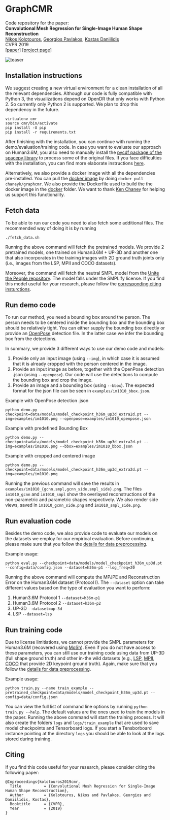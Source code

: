 # GraphCMR
Code repository for the paper:  
**Convolutional Mesh Regression for Single-Image Human Shape Reconstruction**  
[Nikos Kolotouros](https://www.seas.upenn.edu/~nkolot/), [Georgios Pavlakos](https://www.seas.upenn.edu/~pavlakos/), [Kostas Daniilidis](http://www.cis.upenn.edu/~kostas/)  
CVPR 2019  
[[paper](http://www.cis.upenn.edu/~kostas/mypub.dir/kolotouros19cvpr.pdf)] [[project page](https://www.seas.upenn.edu/~nkolot/projects/cmr/)]

![teaser](https://www.seas.upenn.edu/~nkolot/projects/cmr/files/model_architecture.png)


## Installation instructions
We suggest creating a new virtual environment for a clean installation of all the relevant dependencies.
Although our code is fully compatible with Python 3, the visualizations depend on OpenDR that only works with Python 2.
So currently only Python 2 is supported. We plan to drop this dependency in the future.

```
virtualenv cmr
source cmr/bin/activate
pip install -U pip
pip install -r requirements.txt
```
After finishing with the installation, you can continue with running the demo/evaluation/training code.
In case you want to evaluate our approach on Human3.6M, you also need to manually install the [pycdf package of the spacepy library](https://pythonhosted.org/SpacePy/pycdf.html) to process some of the original files. If you face difficulties with the installation, you can find more elaborate instructions [here](https://stackoverflow.com/questions/37232008/how-read-common-data-formatcdf-in-python).

Alternatively, we also provide a docker image with all the dependencies pre-installed. You can pull the [docker image](https://hub.docker.com/r/chaneyk/graphcmr) by doing ```docker pull chaneyk/graphcmr```.
We also provide the Dockerfile used to build the the docker image in the [docker](https://github.com/nkolot/GraphCMR/blob/master/docker) folder.
We want to thank [Ken Chaney](https://github.com/k-chaney) for helping us support this functionality.

## Fetch data
To be able to run our code you need to also fetch some additional files. The recommended way of doing it is by running
```
./fetch_data.sh
```
Running the above command will fetch the pretrained models. We provide 2 pretrained models, one trained on Human3.6M + UP-3D and another one that also incorporates in the training images with 2D ground truth joints only (i.e., images from the LSP, MPII and COCO datasets). 

Moreover, the command will fetch the neutral SMPL model from the [Unite the People repository](https://github.com/classner/up). The model falls under the SMPLify license. If you find this model useful for your research, please follow the [corresponding citing insturctions](https://github.com/classner/up/tree/master/3dfit/README.md).

## Run demo code
To run our method, you need a bounding box around the person. The person needs to be centered inside the bounding box and the bounding box should be relatively tight. You can either supply the bounding box directly or provide an [OpenPose](https://github.com/CMU-Perceptual-Computing-Lab/openpose) detection file. In the latter case we infer the bounding box from the detections.

In summary, we provide 3 different ways to use our demo code and models:
1. Provide only an input image (using ```--img```), in which case it is assumed that it is already cropped with the person centered in the image.
2. Provide an input image as before, together with the OpenPose detection .json (using ```--openpose```). Our code will use the detections to compute the bounding box and crop the image.
3. Provide an image and a bounding box (using ```--bbox```). The expected format for the json file can be seen in ```examples/im1010_bbox.json```.

Example with OpenPose detection .json
```
python demo.py --checkpoint=data/models/model_checkpoint_h36m_up3d_extra2d.pt --img=examples/im1010.png --openpose=examples/im1010_openpose.json
```
Example with predefined Bounding Box
```
python demo.py --checkpoint=data/models/model_checkpoint_h36m_up3d_extra2d.pt --img=examples/im1010.png --bbox=examples/im1010_bbox.json
```
Example with cropped and centered image
```
python demo.py --checkpoint=data/models/model_checkpoint_h36m_up3d_extra2d.pt --img=examples/im1010.png
```

Running the previous command will save the results in ```examples/im1010_{gcnn,smpl,gcnn_side,smpl_side}.png```. The files ```im1010_gcnn``` and ```im1010_smpl``` show the overlayed reconstructions of the non-parametric and parametric shapes respectively. We also render side views, saved in ```im1010_gcnn_side.png``` and ```im1010_smpl_side.png```.

## Run evaluation code
Besides the demo code, we also provide code to evaluate our models on the datasets we employ for our empirical evaluation. Before continuing, please make sure that you follow the [details for data preprocessing](https://github.com/nkolot/GraphCMR/blob/master/datasets/preprocess/README.md).

Example usage:
```
python eval.py --checkpoint=data/models/model_checkpoint_h36m_up3d.pt --config=data/config.json --dataset=h36m-p1 --log_freq=20
```
Running the above command will compute the MPJPE and Reconstruction Error on the Human3.6M dataset (Protocol I). The ```--dataset``` option can take different values based on the type of evaluation you want to perform:
1. Human3.6M Protocol 1 ```--dataset=h36m-p1```
2. Human3.6M Protocol 2 ```--dataset=h36m-p2```
3. UP-3D ```--dataset=up-3d```
4. LSP ```--dataset=lsp```

## Run training code
Due to license limitiations, we cannot provide the SMPL parameters for Human3.6M (recovered using [MoSh](http://mosh.is.tue.mpg.de)). Even if you do not have access to these parameters, you can still use our training code using data from UP-3D (full shape ground truth) and other in-the wild datasets (e.g., [LSP](http://sam.johnson.io/research/lsp.html), [MPII](http://human-pose.mpi-inf.mpg.de), [COCO](http://cocodataset.org/#home) that provide 2D keypoint ground truth). Again, make sure that you follow the [details for data preprocessing](https://github.com/nkolot/GraphCMR/blob/master/datasets/preprocess/README.md).

Example usage:
```
python train.py --name train_example --pretrained_checkpoint=data/models/model_checkpoint_h36m_up3d.pt --config=data/config.json
```
You can view the full list of command line options by running `python train.py --help`. The default values are the ones used to train the models in the paper.
Running the above command will start the training process. It will also create the folders `logs` and `logs/train_example` that are used to save model checkpoints and Tensorboard logs.
If you start a Tensborboard instance pointing at the directory `logs` you should be able to look at the logs stored during training.

## Citing
If you find this code useful for your research, please consider citing the following paper:

	@Inproceedings{kolotouros2019cmr,
	  Title          = {Convolutional Mesh Regression for Single-Image Human Shape Reconstruction},
	  Author         = {Kolotouros, Nikos and Pavlakos, Georgios and Daniilidis, Kostas},
	  Booktitle      = {CVPR},
	  Year           = {2019}
	}

